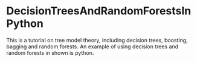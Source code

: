 # DecisionTreesAndRandomForestsInPython
This is a tutorial on tree model theory, including decision trees, boosting, bagging and random forests. An example of using decision trees and random forests in shown is python.
